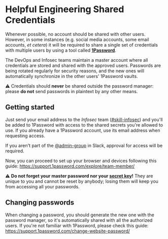 # Helpful Engineering Shared Credentials

Whenever possible, no account should be shared with other users.  However, in some instances (e.g. social media accounts, some email accounts, *et cetera*) it will be required to share a single set of credentials with multiple users by using a tool called **[1Password](https://1password.com)**.

The DevOps and Infosec teams maintain a master account where all credentials are stored and shared with the approved users. Passwords are being rotated regularly for security reasons, and the new ones will automatically synchronize in the other users' 1Password vaults. 

:warning: Credentials should **never** be shared outside the password manager: please **do not** send passwords in plaintext by any other means.

## Getting started

Just send your email address to the _Infosec_ team ([#skill-infosec](https://app.slack.com/client/TUTSYURT3/CV4TYGC1Z)) and you'll be added to 1Password with access to the shared secrets you're allowed to use. If you already have a 1Password account, use its email address when requesting access.

If you aren't part of the [@admin-group](https://helpfulengineering.slack.com/admin/user_groups) in Slack, approval for access will be required.

Now, you can proceed to set up your browser and devices following this guide: https://support.1password.com/explore/team-member/

:warning: **Do not forget your master password nor your [secret key](https://support.1password.com/secret-key-security/)!** They are unique to you and cannot be reset by anybody; losing them will keep you from accessing all your passwords.

## Changing passwords

When changing a password, you should generate the new one with the password manager, so it's automatically shared with all the authorized users. If you're not familiar with 1Password, please check this guide: https://support.1password.com/change-website-password/
